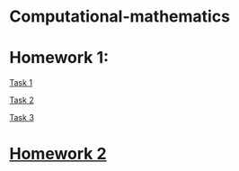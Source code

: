 # Computational-mathematics
# Homework 1:
[Task 1](https://nbviewer.jupyter.org/github/josdas/Computational-mathematics/blob/master/HW_1/Task_1.ipynb)

[Task 2](https://nbviewer.jupyter.org/github/josdas/Computational-mathematics/blob/master/HW_1/Task_2.ipynb)

[Task 3](https://nbviewer.jupyter.org/github/josdas/Computational-mathematics/blob/master/HW_1/Task_3.ipynb)

# [Homework 2](https://nbviewer.jupyter.org/github/josdas/Computational-mathematics/blob/master/HW_2/Task.ipynb)

